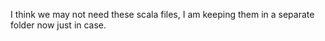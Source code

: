 I think we may not need these scala files, I am keeping them in a separate folder now just in case. 